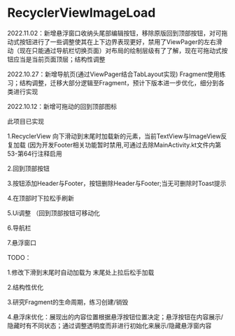 # RecyclerViewImageLoad

2022.11.02：新增悬浮窗口收纳头尾部编辑按钮，移除原版回到顶部按钮，对可拖动式按钮进行了一些调整使其在上下边界表现更好，禁用了ViewPager的左右滑动（现在只能通过导航栏切换页面）对布局的绘制层级有了了解，现在可拖动式按钮应当是当前页面顶层；结构性调整


2022.10.27：新增导航页(通过ViewPager结合TabLayout实现) Fragment使用练习；结构调整，迁移大部分逻辑至Fragment，预计下版本进一步优化，细分到各类进行实现


2022.10.12：新增可拖动的回到顶部图标


此项目已实现

1.RecyclerView 向下滑动到末尾时加载新的元素，当前TextView与ImageView反复加载 
(因为开发Footer相关功能暂时禁用,可通过去除MainActivity.kt文件内第53-第64行注释启用

2.回到顶部按钮

3.按钮添加Header与Footer，按钮删除Header与Footer;当无可删除时Toast提示

4.在顶部时下拉松手刷新

5.Ui调整 （回到顶部按钮可移动化

6.导航栏

7.悬浮窗口

TODO：

1.修改下滑到末尾时自动加载为 末尾处上拉后松手加载

2.结构性优化

3.研究Fragment的生命周期，练习创建/销毁

4.悬浮床优化：展现出的内容位置根据悬浮按钮位置决定；悬浮按钮在内容展示/隐藏时有不同状态；通过调整透明度而非进行初始化来展示/隐藏悬浮窗内容
